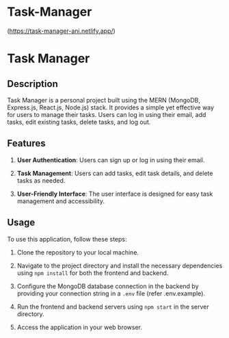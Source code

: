 # Task-Manager
(https://task-manager-ani.netlify.app/)   

# Task Manager

## Description
Task Manager is a personal project built using the MERN (MongoDB, Express.js, React.js, Node.js) stack. It provides a simple yet effective way for users to manage their tasks. Users can log in using their email, add tasks, edit existing tasks, delete tasks, and log out.

## Features
1. **User Authentication**: Users can sign up or log in using their email.

2. **Task Management**: Users can add tasks, edit task details, and delete tasks as needed.

3. **User-Friendly Interface**: The user interface is designed for easy task management and accessibility.

## Usage
To use this application, follow these steps:

1. Clone the repository to your local machine.

2. Navigate to the project directory and install the necessary dependencies using `npm install` for both the frontend and backend.

3. Configure the MongoDB database connection in the backend by providing your connection string in a `.env` file (refer .env.example).

4. Run the frontend and backend servers using `npm start` in the server directory.

5. Access the application in your web browser.

